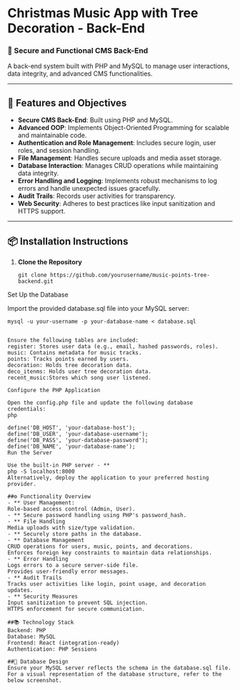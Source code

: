 # Christmas Music App with Tree Decoration - Back-End

### 🎄 Secure and Functional CMS Back-End

A back-end system built with PHP and MySQL to manage user interactions, data integrity, and advanced CMS functionalities.

---

## 🎯 Features and Objectives

- **Secure CMS Back-End**: Built using PHP and MySQL.
- **Advanced OOP**: Implements Object-Oriented Programming for scalable and maintainable code.
- **Authentication and Role Management**: Includes secure login, user roles, and session handling.
- **File Management**: Handles secure uploads and media asset storage.
- **Database Interaction**: Manages CRUD operations while maintaining data integrity.
- **Error Handling and Logging**: Implements robust mechanisms to log errors and handle unexpected issues gracefully.
- **Audit Trails**: Records user activities for transparency.
- **Web Security**: Adheres to best practices like input sanitization and HTTPS support.

---

## 📦 Installation Instructions

1. **Clone the Repository**
   ```
   git clone https://github.com/yourusername/music-points-tree-backend.git
Set Up the Database

Import the provided database.sql file into your MySQL server:

  ```
mysql -u your-username -p your-database-name < database.sql


Ensure the following tables are included:
register: Stores user data (e.g., email, hashed passwords, roles).
music: Contains metadata for music tracks.
points: Tracks points earned by users.
decoration: Holds tree decoration data.
deco_itenms: Holds user tree decoration data.
recent_music:Stores which song user listened.

Configure the PHP Application

Open the config.php file and update the following database credentials:
php

define('DB_HOST', 'your-database-host');
define('DB_USER', 'your-database-username');
define('DB_PASS', 'your-database-password');
define('DB_NAME', 'your-database-name');
Run the Server

Use the built-in PHP server - **
php -S localhost:8000
Alternatively, deploy the application to your preferred hosting provider.

##⚙️ Functionality Overview
- ** User Management:
Role-based access control (Admin, User).
- ** Secure password handling using PHP's password_hash.
- ** File Handling
Media uploads with size/type validation.
- ** Securely store paths in the database.
- ** Database Management
CRUD operations for users, music, points, and decorations.
Enforces foreign key constraints to maintain data relationships.
- ** Error Handling
Logs errors to a secure server-side file.
Provides user-friendly error messages.
- ** Audit Trails
Tracks user activities like login, point usage, and decoration updates.
- ** Security Measures
Input sanitization to prevent SQL injection.
HTTPS enforcement for secure communication.

##📚 Technology Stack
Backend: PHP
Database: MySQL
Frontend: React (integration-ready)
Authentication: PHP Sessions

##📑 Database Design
Ensure your MySQL server reflects the schema in the database.sql file. For a visual representation of the database structure, refer to the below screenshot.
